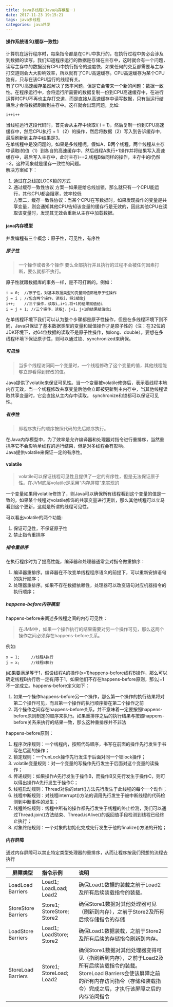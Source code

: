 ```yaml
---
title: java多线程(Java内存模型一)
date: 2017-11-23 19:15:21
tags: java多线程
categories: java并发
---
```

#### 操作系统语义(缓存一致性)
计算机在运行程序时，每条指令都是在CPU中执行的，在执行过程中势必会涉及到数据的读写。我们知道程序运行的数据是存储在主存中，这时就会有一个问题，读写主存中的数据没有CPU中执行指令的速度快，如果任何的交互都需要与主存打交道则会大大影响效率，所以就有了CPU高速缓存。CPU高速缓存为某个CPU独有，只与在该CPU运行的线程有关。   
有了CPU高速缓存虽然解决了效率问题，但是它会带来一个新的问题：数据一致性。在程序运行中，会将运行所需要的数据复制一份到CPU高速缓存中，在进行运算时CPU不再也主存打交道，而是直接从高速缓存中读写数据，只有当运行结束后才会将数据刷新到主存中。这样就会出现问题，比如:
```
i++i++
```
当线程运行这段代码时，首先会从主存中读取i( i = 1)，然后复制一份到CPU高速缓存中，然后CPU执行 + 1 （2）的操作，然后将数据（2）写入到告诉缓存中，最后刷新到主存中结果是3。  
在单线程中是没问题的，如果是多线程呢，假如A、B两个线程，两个线程从主存中读取i的值（1）到各自的高速缓存中，然后线程A执行+1操作并将结果写入高速缓存中，最后写入主存中，此时主存i==2,线程B做同样的操作，主存中的i仍然=2。这种现象就是缓存一致性的问题。  
解决方案如下：
1. 通过在总线加LOCK锁的方式
2. 通过缓存一致性协议
方案一如果是给总线加锁，那么就只有一个CPU能运行，其他CPU都会阻塞，效率较低  
方案二，缓存一致性协议：当某个CPU在写数据时，如果发现操作的变量是共享变量，则会通知其他CPU告知该变量的缓存行是无效的，因此其他CPU在读取该变量时，发现其无效会重新从主存中加载数据。

#### java内存模型
并发编程有三个概念：原子性，可见性，有序性

##### 原子性
>一个操作或者多个操作 要么全部执行并且执行的过程不会被任何因素打断，要么就都不执行。

原子性就跟数据库的事务一样，是不可打断的。例如：
``` 
i = 0;  //原子性，对基本数据类型的变量赋值都是原子性操作
j = i ; //包含两个操作，读取i，将i赋给j
i++;    //三个操作，读取i,i+1,将+1的结果赋值给i
i = j + 1; //三个操作，读取j，j+1，j+1的结果赋值给i
```
在单线程环境下我们可以认为整个步骤都是原子性操作，但是在多线程环境下则不同，Java只保证了基本数据类型的变量和赋值操作才是原子性的（注：在32位的JDK环境下，对64位数据的读取不是原子性操作，如long、double）。要想在多线程环境下保证原子性，则可以通过锁、synchronized来确保。

##### 可见性
>当多个线程访问同一个变量时，一个线程修改了这个变量的值，其他线程能够立即看得到修改的值。

Java提供了volatile来保证可见性。当一个变量被volatile修饰后，表示着线程本地内存无效，当一个线程修改共享变量后他会立即被更新到主内存中，当其他线程读取共享变量时，它会直接从主内存中读取。 
 synchronize和锁都可以保证可见性。
 
 ##### 有序性
 >即程序执行的顺序按照代码的先后顺序执行。
 
 在Java内存模型中，为了效率是允许编译器和处理器对指令进行重排序，当然重排序它不会影响单线程的运行结果，但是对多线程会有影响。  
 Java提供volatile来保证一定的有序性。
 
 #### volatile
 > volatile可以保证线程可见性且提供了一定的有序性，但是无法保证原子性。在JVM底层volatile是采用“内存屏障”来实现的
 
 一个变量如果用volatile修饰了，则Java可以确保所有线程看到这个变量的值是一致的，如果某个线程对volatile修饰的共享变量进行更新，那么其他线程可以立马看到这个更新，这就是所谓的线程可见性。
 
 可以看出volatile的两个功能:
 1. 保证可见性，不保证原子性
 2. 禁止指令重排序
 
 ##### 指令重排序
 在执行程序时为了提高性能，编译器和处理器通常会对指令做重排序：
 1. 编译器重排序。编译器在不改变单线程程序语义的前提下，可以重新安排语句的执行顺序；
 2. 处理器重排序。如果不存在数据依赖性，处理器可以改变语句对应机器指令的执行顺序；
 
 ##### happens-before内存模型
 happens-before来阐述多线程之间的内存可见性：
 >在JMM中，如果一个操作执行的结果需要对另一个操作可见，那么这两个操作之间必须存在happens-before关系。
 
 例如:
 ```
 x = 1;     //线程A执行
 j = x;     //线程B执行
 ```
 j如果要满足等于1，假设线程A的操作(x=1)happens-before线程B操作，那么可以确定线程B执行后一定有j等于1，如果他们不存在happens-before原则，那么j=1不一定成立。happens-before定义如下：
 1. 如果一个操作happens-before另一个操作，那么第一个操作的执行结果将对第二个操作可见，而且第一个操作的执行顺序排在第二个操作之前
 2. 两个操作之间存在happens-before关系，并不意味着一定要按照happens-before原则制定的顺序来执行。如果重排序之后的执行结果与按照happens-before关系来执行的结果一致，那么这种重排序并不非法
 
 happens-before原则：
 1. 程序次序规则：一个线程内，按照代码顺序，书写在前面的操作先行发生于书写在后面的操作；
 2. 锁定规则：一个unLock操作先行发生于后面对同一个锁lock操作；
 3. volatile变量规则：对一个变量的写操作先行发生于后面对这个变量的读操作；
 4. 传递规则：如果操作A先行发生于操作B，而操作B又先行发生于操作C，则可以得出操作A先行发生于操作C；
 5. 线程启动规则：Thread对象的start()方法先行发生于此线程的每个一个动作；
 6. 线程中断规则：对线程interrupt()方法的调用先行发生于被中断线程的代码检测到中断事件的发生；
 7. 线程终结规则：线程中所有的操作都先行发生于线程的终止检测，我们可以通过Thread.join()方法结束、Thread.isAlive()的返回值手段检测到线程已经终止执行；
 8. 对象终结规则：一个对象的初始化完成先行发生于他的finalize()方法的开始；
 
 #### 内存屏障
 通过内存屏障可以禁止特定类型处理器的重排序，从而让程序按我们预想的流程去执行
 
 
 | 屏障类型 | 指令示例 | 说明 |
 | ----     |:-----|:----------- |
 | LoadLoad Barriers   | Load1; LoadLoad; Load2 | 确保Load1数据的装载之前于Load2及所有后续装载指令的装载。 |
 | StoreStore Barriers | Store1; StoreStore; Store2 | 确保Store1数据对其他处理器可见（刷新到内存），之前于Store2及所有后续存储指令的存储 |
 | LoadStore Barriers | Load1; LoadStore; Store2 | 确保Load1数据装载，之前于Store2及所有后续的存储指令刷新到内存。|
 | StoreLoad Barriers | Store1; StoreLoad; Load2 | 确保Store1数据对其他处理器变得可见（指刷新到内存），之前于Load2及所有后续装载指令的装载。StoreLoad Barriers会使该屏障之前的所有内存访问指令（存储和装载指令）完成之后，才执行该屏障之后的内存访问指令 |
 